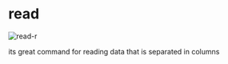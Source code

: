 # read

![read-r](./read/read-r.png)

its great command for reading data that is separated in columns